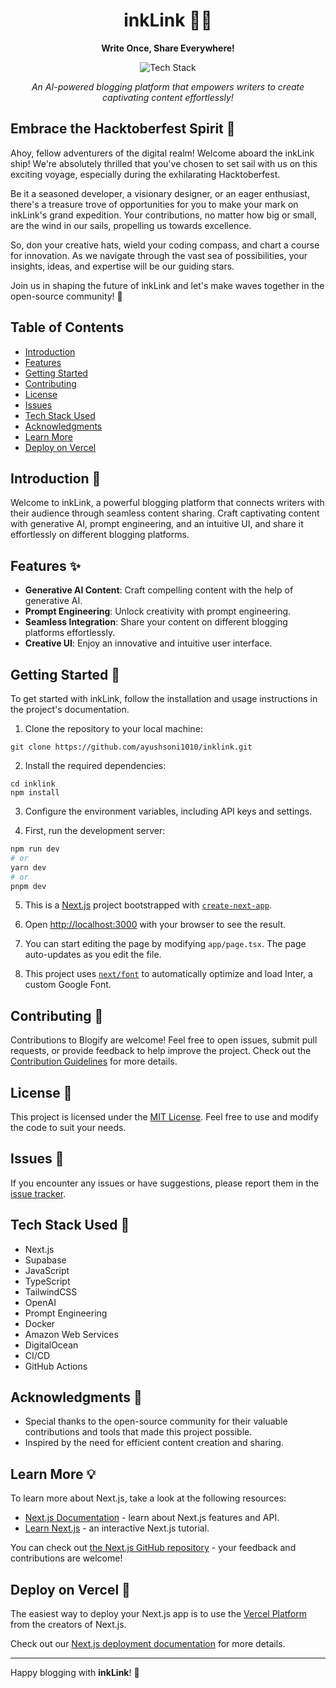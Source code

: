 <h1 align="center">inkLink ✍🏻</h1>

<p align="center">
  <b>Write Once, Share Everywhere!</b>
</p>

<p align="center">
  <img src="https://img.shields.io/badge/Tech%20Stack-Next.js%20%7C%20TailwindCSS%20%7C%20OpenAI%20%7C%20TypeScript%20%7C%20Supabase%20%7C%20Shadcn-0288d1.svg" alt="Tech Stack" />
</p>

<p align="center">
  <i>An AI-powered blogging platform that empowers writers to create captivating content effortlessly!</i>
</p>


## Embrace the Hacktoberfest Spirit 🎉
Ahoy, fellow adventurers of the digital realm! Welcome aboard the inkLink ship! We're absolutely thrilled that you've chosen to set sail with us on this exciting voyage, especially during the exhilarating Hacktoberfest.

Be it a seasoned developer, a visionary designer, or an eager enthusiast, there's a treasure trove of opportunities for you to make your mark on inkLink's grand expedition. Your contributions, no matter how big or small, are the wind in our sails, propelling us towards excellence.

So, don your creative hats, wield your coding compass, and chart a course for innovation. As we navigate through the vast sea of possibilities, your insights, ideas, and expertise will be our guiding stars.

Join us in shaping the future of inkLink and let's make waves together in the open-source community! 🌟

## Table of Contents
- [Introduction](#introduction-)
- [Features](#features-)
- [Getting Started](#getting-started-)
- [Contributing](#contributing-)
- [License](#license-)
- [Issues](#issues-)
- [Tech Stack Used](#tech-stack-used-)
- [Acknowledgments](#acknowledgments-)
- [Learn More](#learn-more-)
- [Deploy on Vercel](#deploy-on-vercel-)

## Introduction 📝

Welcome to inkLink, a powerful blogging platform that connects writers with their audience through seamless content sharing. Craft captivating content with generative AI, prompt engineering, and an intuitive UI, and share it effortlessly on different blogging platforms.

## Features ✨

- **Generative AI Content**: Craft compelling content with the help of generative AI.
- **Prompt Engineering**: Unlock creativity with prompt engineering.
- **Seamless Integration**: Share your content on different blogging platforms effortlessly.
- **Creative UI**: Enjoy an innovative and intuitive user interface.

## Getting Started 🚀
To get started with inkLink, follow the installation and usage instructions in the project's documentation.

1. Clone the repository to your local machine:
```
git clone https://github.com/ayushsoni1010/inklink.git
```

2. Install the required dependencies:
```
cd inklink
npm install
```

3. Configure the environment variables, including API keys and settings.

4. First, run the development server:
```bash
npm run dev
# or
yarn dev
# or
pnpm dev
```

5. This is a [Next.js](https://nextjs.org/) project bootstrapped with [`create-next-app`](https://github.com/vercel/next.js/tree/canary/packages/create-next-app).

6. Open [http://localhost:3000](http://localhost:3000) with your browser to see the result.

7. You can start editing the page by modifying `app/page.tsx`. The page auto-updates as you edit the file.

8. This project uses [`next/font`](https://nextjs.org/docs/basic-features/font-optimization) to automatically optimize and load Inter, a custom Google Font.

## Contributing 🤝

Contributions to Blogify are welcome! Feel free to open issues, submit pull requests, or provide feedback to help improve the project. Check out the [Contribution Guidelines](CONTRIBUTING.md) for more details.

## License 📜

This project is licensed under the [MIT License](LICENSE). Feel free to use and modify the code to suit your needs.

## Issues 🐛

If you encounter any issues or have suggestions, please report them in the [issue tracker](https://github.com/ayushsoni1010/inklink/issues).

## Tech Stack Used 💅

- Next.js
- Supabase
- JavaScript
- TypeScript
- TailwindCSS
- OpenAI
- Prompt Engineering
- Docker
- Amazon Web Services
- DigitalOcean
- CI/CD
- GitHub Actions

## Acknowledgments 🙏

- Special thanks to the open-source community for their valuable contributions and tools that made this project possible.
- Inspired by the need for efficient content creation and sharing.

## Learn More 💡

To learn more about Next.js, take a look at the following resources:

- [Next.js Documentation](https://nextjs.org/docs) - learn about Next.js features and API.
- [Learn Next.js](https://nextjs.org/learn) - an interactive Next.js tutorial.

You can check out [the Next.js GitHub repository](https://github.com/vercel/next.js/) - your feedback and contributions are welcome!

## Deploy on Vercel 🔗

The easiest way to deploy your Next.js app is to use the [Vercel Platform](https://vercel.com/new?utm_medium=default-template&filter=next.js&utm_source=create-next-app&utm_campaign=create-next-app-readme) from the creators of Next.js.

Check out our [Next.js deployment documentation](https://nextjs.org/docs/deployment) for more details.

---

Happy blogging with **inkLink**! 🎉

